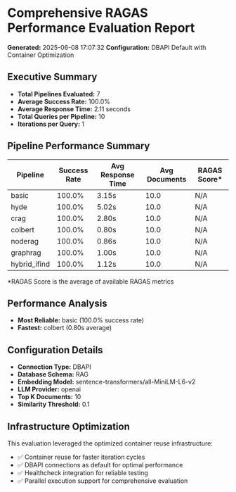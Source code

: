 # Comprehensive RAGAS Performance Evaluation Report
**Generated:** 2025-06-08 17:07:32
**Configuration:** DBAPI Default with Container Optimization

## Executive Summary

- **Total Pipelines Evaluated:** 7
- **Average Success Rate:** 100.0%
- **Average Response Time:** 2.11 seconds
- **Total Queries per Pipeline:** 10
- **Iterations per Query:** 1

## Pipeline Performance Summary

| Pipeline | Success Rate | Avg Response Time | Avg Documents | RAGAS Score* |
|----------|--------------|-------------------|---------------|--------------|
| basic | 100.0% | 3.15s | 10.0 | N/A |
| hyde | 100.0% | 5.02s | 10.0 | N/A |
| crag | 100.0% | 2.80s | 10.0 | N/A |
| colbert | 100.0% | 0.80s | 10.0 | N/A |
| noderag | 100.0% | 0.86s | 10.0 | N/A |
| graphrag | 100.0% | 1.00s | 10.0 | N/A |
| hybrid_ifind | 100.0% | 1.12s | 10.0 | N/A |

*RAGAS Score is the average of available RAGAS metrics

## Performance Analysis

- **Most Reliable:** basic (100.0% success rate)
- **Fastest:** colbert (0.80s average)

## Configuration Details

- **Connection Type:** DBAPI
- **Database Schema:** RAG
- **Embedding Model:** sentence-transformers/all-MiniLM-L6-v2
- **LLM Provider:** openai
- **Top K Documents:** 10
- **Similarity Threshold:** 0.1

## Infrastructure Optimization

This evaluation leveraged the optimized container reuse infrastructure:
- ✅ Container reuse for faster iteration cycles
- ✅ DBAPI connections as default for optimal performance
- ✅ Healthcheck integration for reliable testing
- ✅ Parallel execution support for comprehensive evaluation
